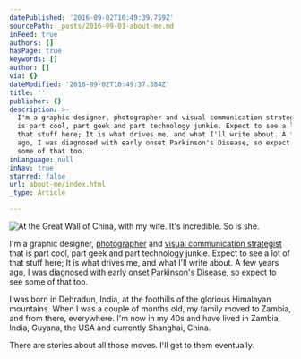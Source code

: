 ```yaml
---
datePublished: '2016-09-02T10:49:39.759Z'
sourcePath: _posts/2016-09-01-about-me.md
inFeed: true
authors: []
hasPage: true
keywords: []
author: []
via: {}
dateModified: '2016-09-02T10:49:37.384Z'
title: ''
publisher: {}
description: >-
  I'm a graphic designer, photographer and visual communication strategist that
  is part cool, part geek and part technology junkie. Expect to see a lot of
  that stuff here; It is what drives me, and what I'll write about. A few years
  ago, I was diagnosed with early onset Parkinson's Disease, so expect to see
  some of that too.
inLanguage: null
inNav: true
starred: false
url: about-me/index.html
_type: Article

---
```

![At the Great Wall of China, with my wife. It's incredible. So is she.](https://the-grid-user-content.s3-us-west-2.amazonaws.com/d61c68bc-00b4-4a18-8d6a-5146025c8fad.jpg)

I'm a graphic designer, [photographer][0] and [visual communication strategist ][1]that is part cool, part geek and part technology junkie. Expect to see a lot of that stuff here; It is what drives me, and what I'll write about. A few years ago, I was diagnosed with early onset [Parkinson's Disease,][2] so expect to see some of that too.

I was born in Dehradun, India, at the foothills of the glorious Himalayan mountains. When I was a couple of months old, my family moved to Zambia, and from there, everywhere. I'm now in my 40s and have lived in Zambia, India, Guyana, the USA and currently Shanghai, China.

There are stories about all those moves. I'll get to them eventually.

[0]: http://www.andymalhan.com/
[1]: http://www.jcurve.in/
[2]: https://www.michaeljfox.org/